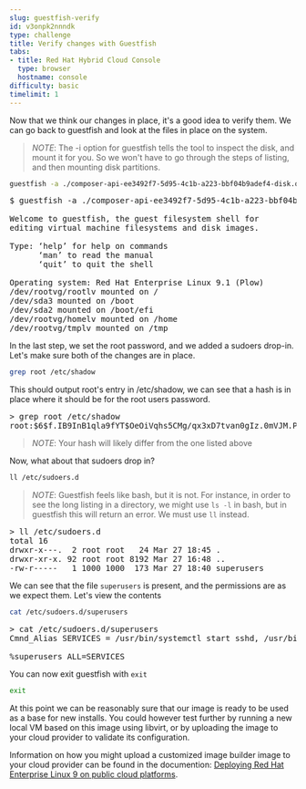 ```yaml
---
slug: guestfish-verify
id: v3onpk2nnndk
type: challenge
title: Verify changes with Guestfish
tabs:
- title: Red Hat Hybrid Cloud Console
  type: browser
  hostname: console
difficulty: basic
timelimit: 1
---
```

Now that we think our changes in place, it's a good idea to verify them.  We can go back to guestfish and look at the files in place on the system.

>_NOTE_: The -i option for guestfish tells the tool to inspect the disk, and mount it for you. So we won't have to go through the steps of listing, and then mounting disk partitions.

```bash
guestfish -a ./composer-api-ee3492f7-5d95-4c1b-a223-bbf04b9adef4-disk.qcow2 -i
```

<pre>
$ guestfish -a ./composer-api-ee3492f7-5d95-4c1b-a223-bbf04b9adef4-disk.qcow2 -i

Welcome to guestfish, the guest filesystem shell for
editing virtual machine filesystems and disk images.

Type: ‘help’ for help on commands
      ‘man’ to read the manual
      ‘quit’ to quit the shell

Operating system: Red Hat Enterprise Linux 9.1 (Plow)
/dev/rootvg/rootlv mounted on /
/dev/sda3 mounted on /boot
/dev/sda2 mounted on /boot/efi
/dev/rootvg/homelv mounted on /home
/dev/rootvg/tmplv mounted on /tmp
</pre>

In the last step, we set the root password, and we added a sudoers drop-in.  Let's make sure both of the changes are in place.

```bash
grep root /etc/shadow
```

This should output root's entry in /etc/shadow, we can see that a hash is in place where it should be for the root users password.

<pre>
><fs> grep root /etc/shadow
root:$6$f.IB9InB1qla9fYT$OeOiVqhs5CMg/qx3xD7tvan0gIz.0mVJM.P3y0FEhRQqcTJhgiHPlDw6HYWDw1DIrGhuDl3dTzwhb7VWv0bAH/:19121:0:99999:7:::
</pre>

>_NOTE_: Your hash will likely differ from the one listed above

Now, what about that sudoers drop in?

```bash
ll /etc/sudoers.d
```

>_NOTE_: Guestfish feels like bash, but it is not.  For instance, in order to see the long listing in a directory, we might use `ls -l` in bash, but in guestfish this will return an error.  We must use `ll` instead.

<pre>
><fs> ll /etc/sudoers.d
total 16
drwxr-x---.  2 root root   24 Mar 27 18:45 .
drwxr-xr-x. 92 root root 8192 Mar 27 16:48 ..
-rw-r-----   1 1000 1000  173 Mar 27 18:40 superusers
</pre>

We can see that the file `superusers` is present, and the permissions are as we expect them.  Let's view the contents

```bash
cat /etc/sudoers.d/superusers
```
<pre>
><fs> cat /etc/sudoers.d/superusers
Cmnd_Alias SERVICES = /usr/bin/systemctl start sshd, /usr/bin/systemctl stop sshd, /usr/bin/systemctl restart sshd, /usr/bin/systemctl status sshd

%superusers ALL=SERVICES
</pre>

You can now exit guestfish with `exit`

```bash
exit
```

At this point we can be reasonably sure that our image is ready to be used as a base for new installs.  You could however test further by running a new local VM based on this image using libvirt, or by uploading the image to your cloud provider to validate its configuration.

Information on how you might upload a customized image builder image to your cloud provider can be found in the documention: [Deploying Red Hat Enterprise Linux 9 on public cloud platforms](https://access.redhat.com/documentation/en-us/red_hat_enterprise_linux/9/html/deploying_red_hat_enterprise_linux_9_on_public_cloud_platforms/index).